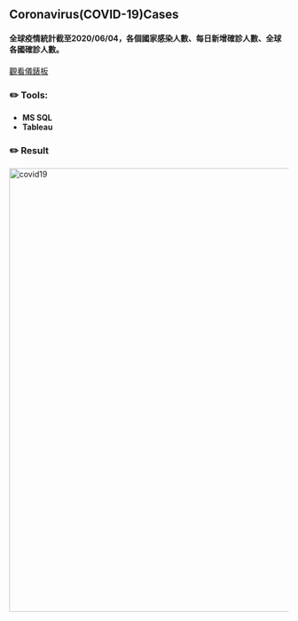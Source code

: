 ## Coronavirus(COVID-19)Cases
#### 全球疫情統計截至2020/06/04，各個國家感染人數、每日新增確診人數、全球各國確診人數。
[觀看儀錶板](https://public.tableau.com/shared/45J3HWXHB?:display_count=n&:origin=viz_share_link)

### :pencil2: Tools:
* **MS SQL**
* **Tableau**

### :pencil2: Result
<img width="800" alt="covid19" src="https://github.com/Sherlin1996/COVID-19_Cases_analysis/assets/106952827/ac695a01-6875-4c85-86c6-9e1dadff8930">
